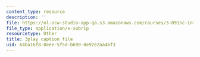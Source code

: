 ```yaml
---
content_type: resource
description: ''
file: https://ol-ocw-studio-app-qa.s3.amazonaws.com/courses/3-091sc-introduction-to-solid-state-chemistry-fall-2010/64ba16f88eee5f5db6998e92e2aa46f3_czAWbZLxFNM.vtt
file_type: application/x-subrip
resourcetype: Other
title: 3play caption file
uid: 64ba16f8-8eee-5f5d-b699-8e92e2aa46f3
---
```

